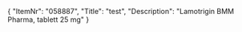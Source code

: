 {
  "ItemNr": "058887",
  "Title": "test",
  "Description": "Lamotrigin BMM Pharma, tablett 25 mg"
}